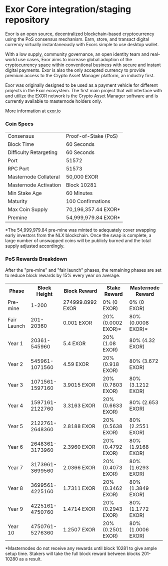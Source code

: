 Exor Core integration/staging repository
=====================================

Exor is an open source, decentralized blockchain-based cryptocurrency using the PoS consensus mechanism. Earn, store, and transact digital currency virtually instantaneously with Exors simple to use desktop wallet.

With a low supply, community governance, an open identity team and real-world use cases, Exor aims to increase global adoption of the cryptocurrency space within conventional business with secure and instant digital payments. Exor is also the only accepted currency to provide premium access to the Crypto Asset Manager platform, an industry first.

Exor was originally designed to be used as a payment vehicle for different projects in the Exor ecosystem. The first main project that will interface with and utilize the EXOR network is the Crypto Asset Manager software and is currently available to masternode holders only.

More information at [exor.io](https://exor.io)

### Coin Specs
<table>
<tr><td>Consensus</td><td>Proof-of-Stake (PoS)</td></tr>
<tr><td>Block Time</td><td>60 Seconds</td></tr>
<tr><td>Difficulty Retargeting</td><td>60 Seconds</td></tr>
<tr><td>Port</td><td>51572</td></tr>
<tr><td>RPC Port</td><td>51573</td></tr>
<tr><td>Masternode Collateral</td><td>50,000 EXOR</td></tr>
<tr><td>Masternode Activation</td><td>Block 10281</td></tr>
<tr><td>Min Stake Age</td><td>60 Minutes</td></tr>
<tr><td>Maturity</td><td>100 Confirmations</td></tr>
<tr><td>Max Coin Supply</td><td>70,196,357.44 EXOR*</td></tr>
<tr><td>Premine</td><td>54,999,979.84 EXOR*</td></tr>
</table>

*The 54,999,979.84 pre-mine was minted to adequately cover swapping early investors from the NLX blockchain. Once the swap is complete, a large number of unswapped coins will be publicly burned and the total supply adjusted accordingly.

### PoS Rewards Breakdown

After the "pre-mine" and "fair launch" phases, the remaining phases are set to reduce block rewards by 15% every year on average.

<table>
<th>Phase</th><th>Block Height</th><th>Block Reward</th><th>Stake Reward</th><th>Masternode Reward</th>
<tr><td>Pre-mine</td><td>1-200</td><td>274999.8992 EXOR</td><td>0% (0 EXOR)</td><td>0% (0 EXOR)</td></tr>
<tr><td>Fair Launch</td><td>201-20360</td><td>0.001 EXOR</td><td>20% (0.0002 EXOR)*</td><td>80% (0.0008 EXOR)*</td></tr>
<tr><td>Year 1</td><td>20361-545960</td><td>5.4 EXOR</td><td>20% (1.08 EXOR)</td><td>80% (4.32 EXOR)</td></tr>
<tr><td>Year 2</td><td>545961-1071560</td><td>4.59 EXOR</td><td>20% (0.918 EXOR)</td><td>80% (3.672 EXOR)</td></tr>
<tr><td>Year 3</td><td>1071561-1597160</td><td>3.9015 EXOR</td><td>20% (0.7803 EXOR)</td><td>80% (3.1212 EXOR)</td></tr>
<tr><td>Year 4</td><td>1597161-2122760</td><td>3.3163 EXOR</td><td>20% (0.6633 EXOR)</td><td>80% (2.653 EXOR)</td></tr>
<tr><td>Year 5</td><td>2122761-2648360</td><td>2.8188 EXOR</td><td>20% (0.5638 EXOR)</td><td>80% (2.2551 EXOR)</td></tr>
<tr><td>Year 6</td><td>2648361-3173960</td><td>2.3960 EXOR</td><td>20% (0.4792 EXOR)</td><td>80% (1.9168 EXOR)</td></tr>
<tr><td>Year 7</td><td>3173961-3699560</td><td>2.0366 EXOR</td><td>20% (0.4073 EXOR)</td><td>80% (1.6293 EXOR)</td></tr>
<tr><td>Year 8</td><td>3699561-4225160</td><td>1.7311 EXOR</td><td>20% (0.3462 EXOR)</td><td>80% (1.3849 EXOR)</td></tr>
<tr><td>Year 9</td><td>4225161-4750760</td><td>1.4714 EXOR</td><td>20% (0.2943 EXOR)</td><td>80% (1.1772 EXOR)</td></tr>
<tr><td>Year 10</td><td>4750761-5276360</td><td>1.2507 EXOR</td><td>20% (0.2501 EXOR)</td><td>80% (1.0006 EXOR)</td></tr>
</table>

*Masternodes do not receive any rewards until block 10281 to give ample setup time. Stakers will take the full block reward between blocks 201-10280 as a result.
